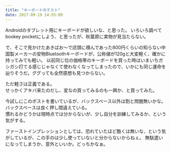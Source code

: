```yaml
---
title: "キーボードのテスト"
date: 2017-09-19 14:55:09
---
```


Androidのタブレット用にキーボードが欲しいな、と思った。
いろいろ調べてbookey pocketにしよう、と思ったが、秋葉原に実物が見当たらない。

で、そこで見かけたあきばお～で店頭に積んであった800円くらいの知らない中国製メーカーの安物Bluetoothキーボードが、公称値が120gと大変軽く、確かに持ってみても軽い。
以前同じ位の価格帯のキーボードを買った時はいまいちガシガシ打てる感じじゃなくて使わなくなってしまったので、いかにも同じ運命を辿りそうだ。ググっても全然感想も見つからない。

ただ軽さは正義である。  
せっかくアキバ来たのだし、変なの買ってみるのも一興か、と買ってみた。

今試しにこのポストを書いているが、バックスペース以外は割と問題無いかな。
バックスペースは良く押し間違えている。  
慣れるかどうかは現時点では分からないが、少し自分を訓練してみるか、という気がする。

ファーストインプレッションとしては、恐れていたほど酷くは無いな、という気がしているが、この手のは少し使っていないと分からないからねぇ。
無駄遣いになってしまうか、意外といいか。どっちかなぁ。
